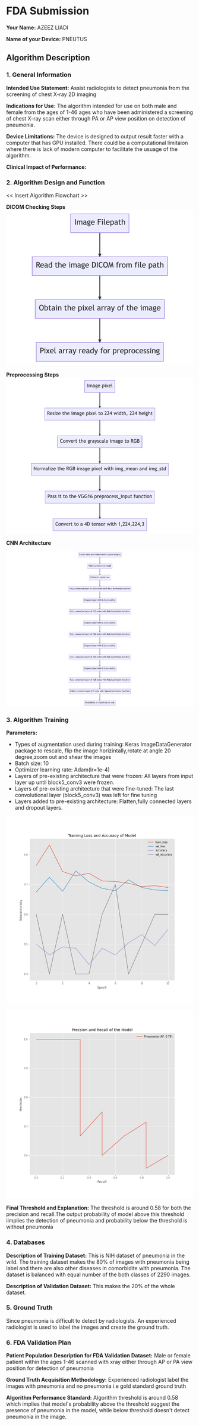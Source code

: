 # FDA Submission

**Your Name:** AZEEZ LIADI

**Name of your Device:** PNEUTUS

## Algorithm Description

### 1. General Information

**Intended Use Statement:**
Assist radiologists to detect pneumonia from the screening of chest X-ray 2D imaging

**Indications for Use:**
The algorithm intended for use on both male and female from the ages of 1-46 ages who have been administered a screening of chest X-ray scan either through PA or AP view position on detection of pneumonia.

**Device Limitations:** The device is designed to output result faster with a computer that has GPU installed. There could be a computational limitaion where there is lack of modern computer to facilitate the usuage of the algorithm.

**Clinical Impact of Performance:**

### 2. Algorithm Design and Function

<< Insert Algorithm Flowchart >>

**DICOM Checking Steps**
![image](check_file.png)

**Preprocessing Steps**
![image](img_preprocessing.png)

**CNN Architecture**

![image](cnn_architecture.png)

### 3. Algorithm Training

**Parameters:**

- Types of augmentation used during training: Keras ImageDataGenerator package to rescale, flip the image horizintally,rotate at angle 20 degree,zoom out and shear the images
- Batch size: 10
- Optimizer learning rate: Adam(lr=1e-4)
- Layers of pre-existing architecture that were frozen: All layers from input layer up until block5_conv3 were frozen.
- Layers of pre-existing architecture that were fine-tuned: The last convolutional layer (block5_conv3) was left for fine tuning
- Layers added to pre-existing architecture: Flatten,fully connected layers and dropout layers.

![image](model.histroy.png)

![image](precision_recall.png)

**Final Threshold and Explanation:** The threshold is around 0.58 for both the precision and recall.The output probability of model above this threshold iimplies the detection of pneumonia and probability below the threshold is without pneumonia

### 4. Databases

**Description of Training Dataset:** This is NIH dataset of pneumonia in the wild. The training dataset makes the 80% of images with pneumonia being label and there are also other diseases in comorbidite with pneumonia. The dataset is balanced with equal number of the both classes of 2290 images.

**Description of Validation Dataset:** This makes the 20% of the whole dataset.

### 5. Ground Truth

Since pneumonia is difficult to detect by radiologists. An experienced radiologist is used to label the images and create the ground truth.

### 6. FDA Validation Plan

**Patient Population Description for FDA Validation Dataset:**
Male or female patient within the ages 1-46 scanned with xray either through AP or PA view position for detection of pneumonia

**Ground Truth Acquisition Methodology:**
Experienced radiologist label the images with pneumonia and no pneumonia i.e gold standard ground truth

**Algorithm Performance Standard:**
Algorithm threshold is around 0.58 which implies that model's probability above the threshold suggest the presence of pneumonia in the model, while below threshold doesn't detect pneumonia in the image.
